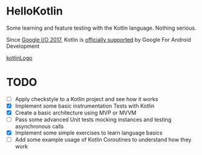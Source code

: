 # HelloKotlin
Some learning and feature testing with the Kotlin language. Nothing serious.

Since [Google I/O 2017][1], Kotlin is [officially supported][2] by Google For Android Development

[kotlinLogo]

# TODO

- [ ] Apply checkstyle to a Kotlin project and see how it works
- [X] Implement some basic instrumentation Tests with Kotlin
- [X] Create a basic architecture using MVP or MVVM
- [ ] Pass some advanced Unit tests mocking instances and testing asynchronous calls
- [X] Implement some simple exercises to learn language basics
- [ ] Add some example usage of Kotlin Coroutines to understand how they work

[kotlinLogo]: ./images/kotlin.png
[1]: https://posts.google.com/share/JWxzxRt3
[2]: https://posts.google.com/share/JWxzxRt3/rKkRn1